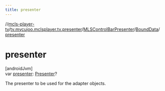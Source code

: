 ```yaml
---
title: presenter
---
```

//[mcls-player-tv](../../../../index.html)/[tv.mycujoo.mclsplayer.tv.presenter](../../index.html)/[MLSControlBarPresenter](../index.html)/[BoundData](index.html)/[presenter](presenter.html)



# presenter



[androidJvm]\
var [presenter](presenter.html): [Presenter](https://developer.android.com/reference/kotlin/androidx/leanback/widget/Presenter.html)?



The presenter to be used for the adapter objects.




